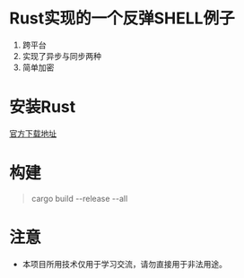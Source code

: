 # Rust实现的一个反弹SHELL例子
1. 跨平台
2. 实现了异步与同步两种
3. 简单加密

# 安装Rust
[官方下载地址](https://www.rust-lang.org/zh-CN/tools/install)

# 构建
> cargo build --release --all

# 注意
* 本项目所用技术仅用于学习交流，请勿直接用于非法用途。